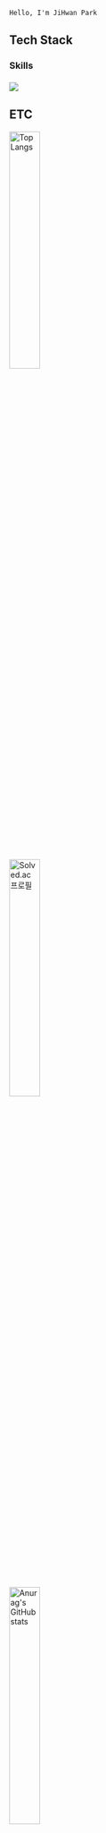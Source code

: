     Hello, I'm JiHwan Park

## Tech Stack
### Skills
#### <img src="https://img.shields.io/badge/Java-007396?style=flat-square&logo=Java&logoColor=white">
## ETC
[<img width="33%" src="https://github-readme-stats.vercel.app/api/top-langs/?username=GeeHwanee&layout=compact" alt="Top Langs">](https://github.com/GeeHwanee/github-readme-stats)

[<img width="33%" src="http://mazassumnida.wtf/api/v2/generate_badge?boj=wlghks05" alt="Solved.ac 프로필">](https://solved.ac/wlghks05)

<img width="33%" src="https://github-readme-stats.vercel.app/api?username=GeeHwanee&show_icons=true&theme=tokyonight" alt="Anurag's GitHub stats">


